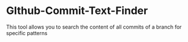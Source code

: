 # GIthub-Commit-Text-Finder
This tool allows you to search the content of all commits of a branch for specific patterns
